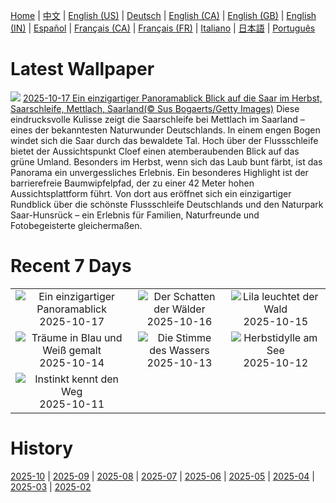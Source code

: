 [Home](../README.md) | [中文](zh-CN.md) | [English (US)](en-US.md) | [Deutsch](de-DE.md) | [English (CA)](en-CA.md) | [English (GB)](en-GB.md) | [English (IN)](en-IN.md) | [Español](es-ES.md) | [Français (CA)](fr-CA.md) | [Français (FR)](fr-FR.md) | [Italiano](it-IT.md) | [日本語](ja-JP.md) | [Português](pt-BR.md)

# Latest Wallpaper
![](https://www.bing.com/th?id=OHR.MettlachAutumn_DE-DE9026182741_UHD.jpg)
[2025-10-17 Ein einzigartiger Panoramablick Blick auf die Saar im Herbst, Saarschleife, Mettlach, Saarland(© Sus Bogaerts/Getty Images)](https://www.bing.com/th?id=OHR.MettlachAutumn_DE-DE9026182741_UHD.jpg)
Diese eindrucksvolle Kulisse zeigt die Saarschleife bei Mettlach im Saarland – eines der bekanntesten Naturwunder Deutschlands. In einem engen Bogen windet sich die Saar durch das bewaldete Tal. Hoch über der Flussschleife bietet der Aussichtspunkt Cloef einen atemberaubenden Blick auf das grüne Umland. Besonders im Herbst, wenn sich das Laub bunt färbt, ist das Panorama ein unvergessliches Erlebnis. Ein besonderes Highlight ist der barrierefreie Baumwipfelpfad, der zu einer 42 Meter hohen Aussichtsplattform führt. Von dort aus eröffnet sich ein einzigartiger Rundblick über die schönste Flussschleife Deutschlands und den Naturpark Saar-Hunsrück – ein Erlebnis für Familien, Naturfreunde und Fotobegeisterte gleichermaßen.

# Recent 7 Days
|  |  |  |
|:---:|:---:|:---:|
| ![](https://www.bing.com/th?id=OHR.MettlachAutumn_DE-DE9026182741_400x240.jpg "Ein einzigartiger Panoramablick") 2025-10-17 | ![](https://www.bing.com/th?id=OHR.SiberianLynx_DE-DE4192979708_400x240.jpg "Der Schatten der Wälder") 2025-10-16 | ![](https://www.bing.com/th?id=OHR.AmethystLaccaria_DE-DE4085236718_400x240.jpg "Lila leuchtet der Wald") 2025-10-15 |
| ![](https://www.bing.com/th?id=OHR.OiaSantorini_DE-DE3882296731_400x240.jpg "Träume in Blau und Weiß gemalt") 2025-10-14 | ![](https://www.bing.com/th?id=OHR.HinterseeWaterfall_DE-DE9807935907_400x240.jpg "Die Stimme des Wassers") 2025-10-13 | ![](https://www.bing.com/th?id=OHR.SaranacLake_DE-DE3608042378_400x240.jpg "Herbstidylle am See") 2025-10-12 |
| ![](https://www.bing.com/th?id=OHR.WoodDuckHen_DE-DE3532721036_400x240.jpg "Instinkt kennt den Weg") 2025-10-11 |  |  |

# History
[2025-10](../archives/wallpaper/de-DE/w_2025_10.md) | [2025-09](../archives/wallpaper/de-DE/w_2025_09.md) | [2025-08](../archives/wallpaper/de-DE/w_2025_08.md) | [2025-07](../archives/wallpaper/de-DE/w_2025_07.md) | [2025-06](../archives/wallpaper/de-DE/w_2025_06.md) | [2025-05](../archives/wallpaper/de-DE/w_2025_05.md) | [2025-04](../archives/wallpaper/de-DE/w_2025_04.md) | [2025-03](../archives/wallpaper/de-DE/w_2025_03.md) | [2025-02](../archives/wallpaper/de-DE/w_2025_02.md)
